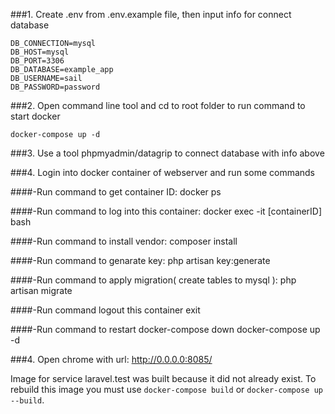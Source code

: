 

###1. Create .env from .env.example file, then input info for connect database

    DB_CONNECTION=mysql
    DB_HOST=mysql
    DB_PORT=3306
    DB_DATABASE=example_app
    DB_USERNAME=sail
    DB_PASSWORD=password

###2. Open command line tool and cd to root folder to run command to start docker

    docker-compose up -d

###3. Use a tool phpmyadmin/datagrip to connect database with info above

###4. Login into docker container of webserver and run some commands

####-Run command to get container ID:
docker ps

####-Run command to log into this container:
docker exec -it [containerID] bash

####-Run command to install vendor:
composer install

####-Run command to genarate key:
php artisan key:generate

####-Run command to apply migration( create tables to mysql ):
php artisan migrate

####-Run command logout this container
exit

####-Run command to restart
docker-compose down
docker-compose up -d

###4. Open chrome with url:
http://0.0.0.0:8085/

Image for service laravel.test was built because it did not already exist. To rebuild this image you must use `docker-compose build` or `docker-compose up --build`.

